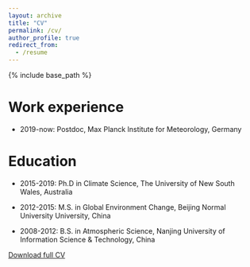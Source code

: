 ```yaml
---
layout: archive
title: "CV"
permalink: /cv/
author_profile: true
redirect_from:
  - /resume
---
```


{% include base_path %}

Work experience
======
* 2019-now: Postdoc, Max Planck Institute for Meteorology, Germany

Education
======
* 2015-2019: Ph.D in Climate Science, The University of New South Wales, Australia

* 2012-2015: M.S. in Global Environment Change, Beijing Normal University University, China

* 2008-2012: B.S. in Atmospheric Science, Nanjing University of Information Science & Technology, China

[Download full CV]([https://jiaweibao.github.io/_pages/BAO_JIAWEI_20230510.pdf](https://github.com/jiaweibao/jiaweibao.github.io/blob/921aedf6a71b25ff60b4ddc04d40480757e3ebf8/_pages/BAO_JIAWEI_20230510.pdf))
